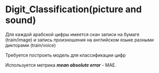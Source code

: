 # Digit_Classification(picture and sound)

Для каждой арабской цифры имеется скан записи на бумаге (train/image) и запись произношения на английском языке разными дикторами (train/voice)

Требуется построить модель для классификации цифр

Используется метрика ***mean absolute error*** - MAE.
